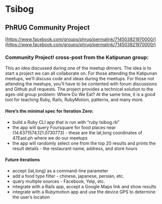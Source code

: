 Tsibog
======

## PhRUG Community Project
[https://www.facebook.com/groups/phrug/permalink/714503821970000/](https://www.facebook.com/groups/phrug/permalink/714503821970000/)

### Community Project! cross-post from the Katipunan group:
This an idea discussed during one of the meetup dinners. The idea is to start a project we can all collaborate on. For those attending the Katipunan meetups, we’ll discuss code and ideas during the meetups. For those not attending the meetups, you’ll have to be contented with forum discussions and Github pull requests.
The project provides a technical solution to the ages-old group problem: Where Do We Eat? At the same time, it is a good tool for teaching Ruby, Rails, RubyMotion, patterns, and many more.


#### Here’s the minimal spec for Iteration Zero:
- build a Ruby CLI app that is run with “ruby tsibog.rb” 
- the app will query Foursquare for food places near (14.6371574,121.0730773) - these are the lat,long coordinates of 47East.ph where we do our meetups
- the app will randomly select one from the top 20 results and prints the result details - the restaurant name, address, and store hours


#### Future iterations
- accept (lat,long) as a command-line parameter
- add a food type filter - chinese, japanese, persian, etc.
- query multiple sources - Facebook, Yelp, etc.
- integrate with a Rails app, accept a Google Maps link and show results
- integrate with a Rubymotion app and use the device GPS to determine the user’s location

